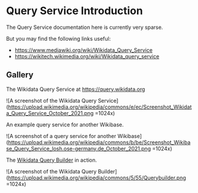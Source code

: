 # Query Service Introduction

The Query Service documentation here is currently very sparse.

But you may find the following links useful:

- <https://www.mediawiki.org/wiki/Wikidata_Query_Service>
- <https://wikitech.wikimedia.org/wiki/Wikidata_query_service>

## Gallery

The Wikidata Query Service at <https://query.wikidata.org>

![A screenshot of the Wikidata Query Service]\(<https://upload.wikimedia.org/wikipedia/commons/e/ec/Screenshot_Wikidata_Query_Service_October_2021.png> =1024x)

An example query service for another Wikibase.

![A screenshot of a query service for another Wikibase]\(<https://upload.wikimedia.org/wikipedia/commons/b/be/Screenshot_Wikibase_Query_Service_losh.ose-germany.de_October_2021.png> =1024x)

The [Wikidata Query Builder](https://query.wikidata.org/querybuilder/) in action.

![A screenshot of the Wikidata Query Builder]\(<https://upload.wikimedia.org/wikipedia/commons/5/55/Querybuilder.png> =1024x)
